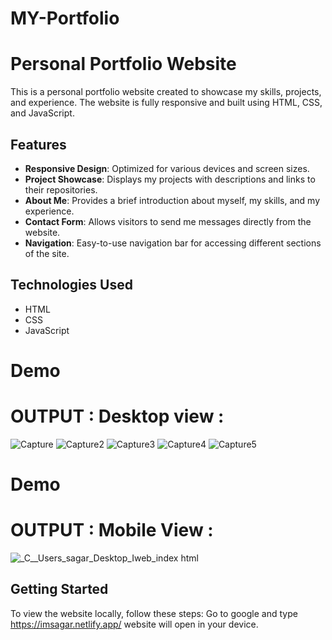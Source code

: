 # MY-Portfolio
# Personal Portfolio Website

This is a personal portfolio website created to showcase my skills, projects, and experience. The website is fully responsive and built using HTML, CSS, and JavaScript.

## Features

- **Responsive Design**: Optimized for various devices and screen sizes.
- **Project Showcase**: Displays my projects with descriptions and links to their repositories.
- **About Me**: Provides a brief introduction about myself, my skills, and my experience.
- **Contact Form**: Allows visitors to send me messages directly from the website.
- **Navigation**: Easy-to-use navigation bar for accessing different sections of the site.

## Technologies Used

- HTML
- CSS
- JavaScript

# **Demo**
# OUTPUT : Desktop view :
![Capture](https://github.com/SagarMukundKamble07/MY-Portfolio/assets/164340993/20fbc8a3-45a2-40ac-ab87-4df14c889377)
![Capture2](https://github.com/SagarMukundKamble07/MY-Portfolio/assets/164340993/cc808ce9-cf16-40f3-89f9-bb6ac7034d13)
![Capture3](https://github.com/SagarMukundKamble07/MY-Portfolio/assets/164340993/bbd07314-5683-4f7c-ae54-f07b2236b0fd)
![Capture4](https://github.com/SagarMukundKamble07/MY-Portfolio/assets/164340993/f1b62ce9-35ed-4ed7-bf9a-460b0b9795b4)
![Capture5](https://github.com/SagarMukundKamble07/MY-Portfolio/assets/164340993/16b154aa-28e8-4caa-b0af-8fa5c52cc1b9)

# **Demo**
# OUTPUT : Mobile View :
![_C__Users_sagar_Desktop_Iweb_index html](https://github.com/SagarMukundKamble07/MY-Portfolio/assets/164340993/ff4f2b60-b5e4-4fc6-a398-9d18fc852c64)

## Getting Started

To view the website locally, follow these steps:
Go to google and type https://imsagar.netlify.app/ website will open in your device.

